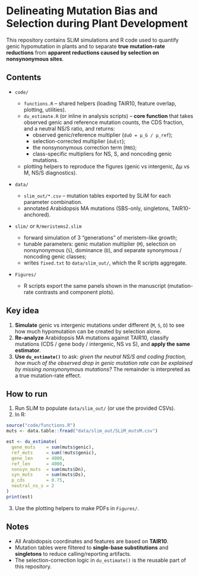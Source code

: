 # Delineating Mutation Bias and Selection during Plant Development

This repository contains SLiM simulations and R code used to quantify genic hypomutation in plants and to separate **true mutation-rate reductions** from **apparent reductions caused by selection on nonsynonymous sites**.

## Contents

- `code/`
  - `functions.R` – shared helpers (loading TAIR10, feature overlap, plotting, utilities).
  - `du_estimate.R` (or inline in analysis scripts) – **core function** that takes observed genic and reference mutation counts, the CDS fraction, and a neutral NS/S ratio, and returns:
    - observed genic/reference multiplier (`duO = µ_G / µ_ref`);
    - selection-corrected multiplier (`duEst`);
    - the nonsynonymous correction term (`RNS`);
    - class-specific multipliers for NS, S, and noncoding genic mutations.
  - plotting helpers to reproduce the figures (genic vs intergenic, Δµ vs M, NS/S diagnostics).

- `data/`
  - `slim_out/*.csv` – mutation tables exported by SLiM for each parameter combination.
  - annotated Arabidopsis MA mutations (SBS-only, singletons, TAIR10-anchored).

- `slim/` or `R/meristems2.slim`
  - forward simulation of 3 “generations” of meristem-like growth;
  - tunable parameters: genic mutation multiplier (`M`), selection on nonsynonymous (`S`), dominance (`D`), and separate synonymous / noncoding genic classes;
  - writes `fixed.txt` to `data/slim_out/`, which the R scripts aggregate.

- `Figures/`
  - R scripts export the same panels shown in the manuscript (mutation-rate contrasts and component plots).

## Key idea

1. **Simulate** genic vs intergenic mutations under different (`M`, `S`, `D`) to see how much hypomutation can be created by selection alone.
2. **Re-analyze** Arabidopsis MA mutations against TAIR10, classify mutations (CDS / gene body / intergenic, NS vs S), and **apply the same estimator**.
3. **Use `du_estimate()`** to ask: *given the neutral NS/S and coding fraction, how much of the observed drop in genic mutation rate can be explained by missing nonsynonymous mutations?* The remainder is interpreted as a true mutation-rate effect.

## How to run

1. Run SLiM to populate `data/slim_out/` (or use the provided CSVs).
2. In R:

```r
source("code/functions.R")
muts <- data.table::fread("data/slim_out/SLiM_mutsM.csv")

est <- du_estimate(
  gene_muts    = sum(muts$genic),
  ref_muts     = sum(!muts$genic),
  gene_len     = 4000,
  ref_len      = 4000,
  nonsyn_muts  = sum(muts$Dn),
  syn_muts     = sum(muts$Ds),
  p_cds        = 0.75,
  neutral_ns_s = 2
)
print(est)
```

3. Use the plotting helpers to make PDFs in `Figures/`.

## Notes

- All Arabidopsis coordinates and features are based on **TAIR10**.
- Mutation tables were filtered to **single-base substitutions** and **singletons** to reduce calling/reporting artifacts.
- The selection-correction logic in `du_estimate()` is the reusable part of this repository.

